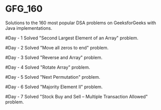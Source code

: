 # GFG_160
Solutions to the 160 most popular DSA problems on GeeksforGeeks with Java implementations.

#Day - 1
Solved "Second Largest Element of an Array" problem.

#Day - 2 
Solved "Move all zeros to end" problem.

#Day - 3
Solved "Reverse and Array" problem.

#Day - 4
Solved "Rotate Array" problem.

#Day - 5
Solved "Next Permutation" problem.

#Day - 6
Solved "Majority Element II" problem.

#Day - 7
Solved "Stock Buy and Sell – Multiple Transaction Allowed" problem.
